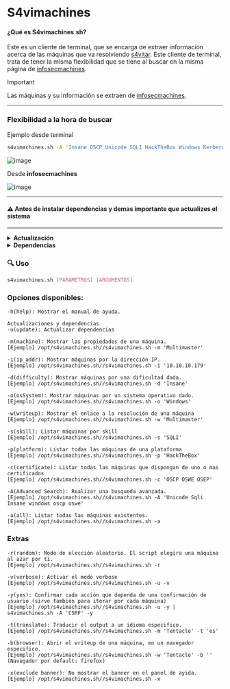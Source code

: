 # S4vimachines

#### ¿Qué es S4vimachines.sh?
Este es un cliente de terminal, que se encarga de extraer información acerca de las máquinas que va resolviendo [s4vitar](https://www.youtube.com/s4vitar). Este cliente de terminal, trata de tener la misma flexibilidad que se tiene al buscar en la misma página de [infosecmachines](https://infosecmachines.io). 
> [!IMPORTANT]
> Las máquinas y su información se extraen de [infosecmachines](https://infosecmachines.io/api/machines).

---
### Flexibilidad a la hora de buscar

Ejemplo desde terminal

```bash
s4vimachines.sh -A 'Insane OSCP Unicode SQLI HackTheBox Windows Kerberos OSWE'
```

![image](https://github.com/user-attachments/assets/15e5dd3e-3189-4d9f-9ad3-d5300f421f01)


Desde **infosecmachines**

![image](https://github.com/user-attachments/assets/babdc8b8-c82e-42f5-8b26-b3fe16d2b805)


---

#### ⚠️ Antes de instalar dependencias y demas importante que actualizes el sistema

---

<details>
  <summary><b>Actualización</b></summary>

  ### Debian
  
  ```bash
  sudo apt update && sudo apt upgrade -y # Para distribuciones basadas en debian
  sudo apt update && sudo parrot-upgrade -y # Para el delicado de Parrot
  ```
---

  ### Arch
  ```bash
  sudo pacman -Syu --noconfirm   # Usando pacman (gestor oficial)
  sudo paru -Syu --noconfirm     # Usando paru (AUR helper basado en pacman)
  sudo yay -Syu --noconfirm      # Usando yay (otro AUR helper basado en pacman)
  ```
---

</details>  

<details>
  <summary><b>Dependencias</b></summary>

  ### Debian
  
  ```bash
  sudo apt install coreutils util-linux npm nodejs bc moreutils translate-shell -y
  sudo apt install node-js-beautify -y 
  ```
---

  ### Arch
  
  ```bash
  sudo pacman -S coreutils npm nodejs bc moreutils translate-shell --noconfirm
  sudo npm install -g js-beautify 
  ```

---

</details>


### 🔍 Uso

```bash
s4vimachines.sh [PARAMETROS] [ARGUMENTOS]
```

### Opciones disponibles:

```
-h(help): Mostrar el manual de ayuda.

Actualizaciones y dependencias
-u(update): Actualizar dependencias

-m(machine): Mostrar las propiedades de una máquina.
[Ejemplo] /opt/s4vimachines.sh//s4vimachines.sh -m 'Multimaster'

-i(ip_addr): Mostrar máquinas por la dirección IP.
[Ejemplo] /opt/s4vimachines.sh//s4vimachines.sh -i '10.10.10.179'

-d(difficulty): Mostrar máquinas por una dificultad dada.
[Ejemplo] /opt/s4vimachines.sh//s4vimachines.sh -d 'Insane'

-o(osSystem): Mostrar máquinas por un sistema operativo dado.
[Ejemplo] /opt/s4vimachines.sh//s4vimachines.sh -o 'Windows'

-w(writeup): Mostrar el enlace a la resolución de una máquina
[Ejemplo] /opt/s4vimachines.sh//s4vimachines.sh -w 'Multimaster'

-s(skill): Listar máquinas por skill
[Ejemplo] /opt/s4vimachines.sh//s4vimachines.sh -s 'SQLI'

-p(platform): Listar todas las máquinas de una plataforma
[Ejemplo] /opt/s4vimachines.sh//s4vimachines.sh -p 'HackTheBox'

-c(certificate): Listar todas las máquinas que dispongan de uno o mas certificados
[Ejemplo] /opt/s4vimachines.sh//s4vimachines.sh -c 'OSCP OSWE OSEP'

-A(Advanced Search): Realizar una busqueda avanzada.
[Ejemplo] /opt/s4vimachines.sh//s4vimachines.sh -A 'Unicode Sqli Insane windows oscp oswe'

-a(all): Listar todas las máquinas existentes.
[Ejemplo] /opt/s4vimachines.sh//s4vimachines.sh -a 
```



### Extras
```
-r(random): Modo de elección aleatorio. El script elegira una máquina al azar por ti.
[Ejemplo] /opt/s4vimachines.sh//s4vimachines.sh -r

-v(verbose): Activar el modo verbose
[Ejemplo] /opt/s4vimachines.sh//s4vimachines.sh -u -v

-y(yes): Confirmar cada acción que dependa de una confirmación de usuario (sirve también para iterar por cada máquina)
[Ejemplo] /opt/s4vimachines.sh//s4vimachines.sh -u -y | s4vimachines.sh -A 'CSRF' -y

-t(translate): Traducir el output a un idioma especifico.
[Ejemplo] /opt/s4vimachines.sh//s4vimachines.sh -m 'Tentacle' -t 'es'

-b(browser): Abrir el writeup de una máquina, en un navegador especifico.
[Ejemplo] /opt/s4vimachines.sh//s4vimachines.sh -w 'Tentacle' -b '' (Navegador por default: firefox)

-x(exclude banner): No mostrar el banner en el panel de ayida.
[Ejemplo] /opt/s4vimachines.sh//s4vimachines.sh -x 
```
